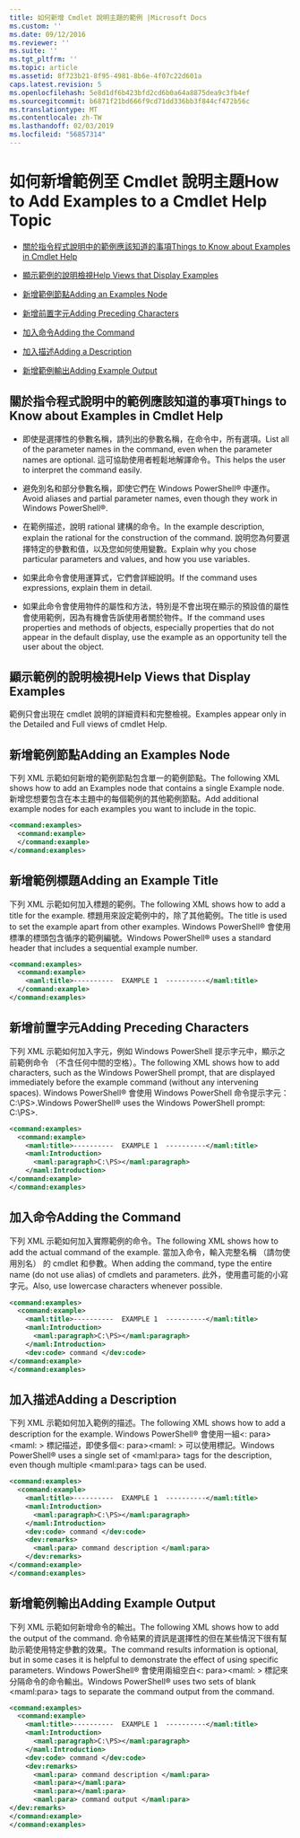 ```yaml
---
title: 如何新增 Cmdlet 說明主題的範例 |Microsoft Docs
ms.custom: ''
ms.date: 09/12/2016
ms.reviewer: ''
ms.suite: ''
ms.tgt_pltfrm: ''
ms.topic: article
ms.assetid: 8f723b21-8f95-4981-8b6e-4f07c22d601a
caps.latest.revision: 5
ms.openlocfilehash: 5e8d1df6b423bfd2cd6b0a64a8875dea9c3fb4ef
ms.sourcegitcommit: b6871f21bd666f9cd71dd336bb3f844cf472b56c
ms.translationtype: MT
ms.contentlocale: zh-TW
ms.lasthandoff: 02/03/2019
ms.locfileid: "56857314"
---
```

# <a name="how-to-add-examples-to-a-cmdlet-help-topic"></a><span data-ttu-id="d399d-102">如何新增範例至 Cmdlet 說明主題</span><span class="sxs-lookup"><span data-stu-id="d399d-102">How to Add Examples to a Cmdlet Help Topic</span></span>

- [<span data-ttu-id="d399d-103">關於指令程式說明中的範例應該知道的事項</span><span class="sxs-lookup"><span data-stu-id="d399d-103">Things to Know about Examples in Cmdlet Help</span></span>](#Things-to-Know-about-Examples-in-Cmdlet-Help)

- [<span data-ttu-id="d399d-104">顯示範例的說明檢視</span><span class="sxs-lookup"><span data-stu-id="d399d-104">Help Views that Display Examples</span></span>](#Help-Views-that-Display-Examples)

- [<span data-ttu-id="d399d-105">新增範例節點</span><span class="sxs-lookup"><span data-stu-id="d399d-105">Adding an Examples Node</span></span>](#Adding-an-Examples-Node)

- [<span data-ttu-id="d399d-106">新增前置字元</span><span class="sxs-lookup"><span data-stu-id="d399d-106">Adding Preceding Characters</span></span>](#Adding-Preceding-Characters)

- [<span data-ttu-id="d399d-107">加入命令</span><span class="sxs-lookup"><span data-stu-id="d399d-107">Adding the Command</span></span>](#Adding-the-Command)

- [<span data-ttu-id="d399d-108">加入描述</span><span class="sxs-lookup"><span data-stu-id="d399d-108">Adding a Description</span></span>](#Adding-a-Description)

- [<span data-ttu-id="d399d-109">新增範例輸出</span><span class="sxs-lookup"><span data-stu-id="d399d-109">Adding Example Output</span></span>](#Adding-Example-Output)

## <a name="things-to-know-about-examples-in-cmdlet-help"></a><span data-ttu-id="d399d-110">關於指令程式說明中的範例應該知道的事項</span><span class="sxs-lookup"><span data-stu-id="d399d-110">Things to Know about Examples in Cmdlet Help</span></span>

- <span data-ttu-id="d399d-111">即使是選擇性的參數名稱，請列出的參數名稱，在命令中，所有選項。</span><span class="sxs-lookup"><span data-stu-id="d399d-111">List all of the parameter names in the command, even when the parameter names are optional.</span></span> <span data-ttu-id="d399d-112">這可協助使用者輕鬆地解譯命令。</span><span class="sxs-lookup"><span data-stu-id="d399d-112">This helps the user to interpret the command easily.</span></span>

- <span data-ttu-id="d399d-113">避免別名和部分參數名稱，即使它們在 Windows PowerShell® 中運作。</span><span class="sxs-lookup"><span data-stu-id="d399d-113">Avoid aliases and partial parameter names, even though they work in Windows PowerShell®.</span></span>

- <span data-ttu-id="d399d-114">在範例描述，說明 rational 建構的命令。</span><span class="sxs-lookup"><span data-stu-id="d399d-114">In the example description, explain the rational for the construction of the command.</span></span> <span data-ttu-id="d399d-115">說明您為何要選擇特定的參數和值，以及您如何使用變數。</span><span class="sxs-lookup"><span data-stu-id="d399d-115">Explain why you chose particular parameters and values, and how you use variables.</span></span>

- <span data-ttu-id="d399d-116">如果此命令會使用運算式，它們會詳細說明。</span><span class="sxs-lookup"><span data-stu-id="d399d-116">If the command uses expressions, explain them in detail.</span></span>

- <span data-ttu-id="d399d-117">如果此命令會使用物件的屬性和方法，特別是不會出現在顯示的預設值的屬性會使用範例，因為有機會告訴使用者關於物件。</span><span class="sxs-lookup"><span data-stu-id="d399d-117">If the command uses properties and methods of objects, especially properties that do not appear in the default display, use the example as an opportunity tell the user about the object.</span></span>

## <a name="help-views-that-display-examples"></a><span data-ttu-id="d399d-118">顯示範例的說明檢視</span><span class="sxs-lookup"><span data-stu-id="d399d-118">Help Views that Display Examples</span></span>

<span data-ttu-id="d399d-119">範例只會出現在 cmdlet 說明的詳細資料和完整檢視。</span><span class="sxs-lookup"><span data-stu-id="d399d-119">Examples appear only in the Detailed and Full views of cmdlet Help.</span></span>

## <a name="adding-an-examples-node"></a><span data-ttu-id="d399d-120">新增範例節點</span><span class="sxs-lookup"><span data-stu-id="d399d-120">Adding an Examples Node</span></span>

<span data-ttu-id="d399d-121">下列 XML 示範如何新增的範例節點包含單一的範例節點。</span><span class="sxs-lookup"><span data-stu-id="d399d-121">The following XML shows how to add an Examples node that contains a single Example node.</span></span> <span data-ttu-id="d399d-122">新增您想要包含在本主題中的每個範例的其他範例節點。</span><span class="sxs-lookup"><span data-stu-id="d399d-122">Add additional example nodes for each examples you want to include in the topic.</span></span>

```xml
<command:examples>
  <command:example>
  </command:example>
</command:examples>
```

## <a name="adding-an-example-title"></a><span data-ttu-id="d399d-123">新增範例標題</span><span class="sxs-lookup"><span data-stu-id="d399d-123">Adding an Example Title</span></span>

<span data-ttu-id="d399d-124">下列 XML 示範如何加入標題的範例。</span><span class="sxs-lookup"><span data-stu-id="d399d-124">The following XML shows how to add a title for the example.</span></span> <span data-ttu-id="d399d-125">標題用來設定範例中的，除了其他範例。</span><span class="sxs-lookup"><span data-stu-id="d399d-125">The title is used to set the example apart from other examples.</span></span> <span data-ttu-id="d399d-126">Windows PowerShell® 會使用標準的標頭包含循序的範例編號。</span><span class="sxs-lookup"><span data-stu-id="d399d-126">Windows PowerShell® uses a standard header that includes a sequential example number.</span></span>

```xml
<command:examples>
  <command:example>
    <maml:title>----------  EXAMPLE 1  ----------</maml:title>
  </command:example>
</command:examples>
```

## <a name="adding-preceding-characters"></a><span data-ttu-id="d399d-127">新增前置字元</span><span class="sxs-lookup"><span data-stu-id="d399d-127">Adding Preceding Characters</span></span>

<span data-ttu-id="d399d-128">下列 XML 示範如何加入字元，例如 Windows PowerShell 提示字元中，顯示之前範例命令 （不含任何中間的空格）。</span><span class="sxs-lookup"><span data-stu-id="d399d-128">The following XML shows how to add characters, such as the Windows PowerShell prompt, that are displayed immediately before the example command (without any intervening spaces).</span></span> <span data-ttu-id="d399d-129">Windows PowerShell® 會使用 Windows PowerShell 命令提示字元：C:\PS>.</span><span class="sxs-lookup"><span data-stu-id="d399d-129">Windows PowerShell® uses the Windows PowerShell prompt: C:\PS>.</span></span>

```xml
<command:examples>
  <command:example>
    <maml:title>----------  EXAMPLE 1  ----------</maml:title>
    <maml:Introduction>
      <maml:paragraph>C:\PS></maml:paragraph>
    </maml:Introduction>
</command:example>
</command:examples>
```

## <a name="adding-the-command"></a><span data-ttu-id="d399d-130">加入命令</span><span class="sxs-lookup"><span data-stu-id="d399d-130">Adding the Command</span></span>

<span data-ttu-id="d399d-131">下列 XML 示範如何加入實際範例的命令。</span><span class="sxs-lookup"><span data-stu-id="d399d-131">The following XML shows how to add the actual command of the example.</span></span> <span data-ttu-id="d399d-132">當加入命令，輸入完整名稱 （請勿使用別名） 的 cmdlet 和參數。</span><span class="sxs-lookup"><span data-stu-id="d399d-132">When adding the command, type the entire name (do not use alias) of cmdlets and parameters.</span></span> <span data-ttu-id="d399d-133">此外，使用盡可能的小寫字元。</span><span class="sxs-lookup"><span data-stu-id="d399d-133">Also, use lowercase characters whenever possible.</span></span>

```xml
<command:examples>
  <command:example>
    <maml:title>----------  EXAMPLE 1  ----------</maml:title>
    <maml:Introduction>
      <maml:paragraph>C:\PS></maml:paragraph>
    </maml:Introduction>
    <dev:code> command </dev:code>
</command:example>
</command:examples>
```

## <a name="adding-a-description"></a><span data-ttu-id="d399d-134">加入描述</span><span class="sxs-lookup"><span data-stu-id="d399d-134">Adding a Description</span></span>

<span data-ttu-id="d399d-135">下列 XML 示範如何加入範例的描述。</span><span class="sxs-lookup"><span data-stu-id="d399d-135">The following XML shows how to add a description for the example.</span></span> <span data-ttu-id="d399d-136">Windows PowerShell® 會使用一組\<: para><maml: > 標記描述，即使多個\<: para><maml: > 可以使用標記。</span><span class="sxs-lookup"><span data-stu-id="d399d-136">Windows PowerShell® uses a single set of \<maml:para> tags for the description, even though multiple \<maml:para> tags can be used.</span></span>

```xml
<command:examples>
  <command:example>
    <maml:title>----------  EXAMPLE 1  ----------</maml:title>
    <maml:Introduction>
      <maml:paragraph>C:\PS></maml:paragraph>
    </maml:Introduction>
    <dev:code> command </dev:code>
    <dev:remarks>
      <maml:para> command description </maml:para>
    </dev:remarks>
</command:example>
</command:examples>
```

## <a name="adding-example-output"></a><span data-ttu-id="d399d-137">新增範例輸出</span><span class="sxs-lookup"><span data-stu-id="d399d-137">Adding Example Output</span></span>

<span data-ttu-id="d399d-138">下列 XML 示範如何新增命令的輸出。</span><span class="sxs-lookup"><span data-stu-id="d399d-138">The following XML shows how to add the output of the command.</span></span> <span data-ttu-id="d399d-139">命令結果的資訊是選擇性的但在某些情況下很有幫助示範使用特定參數的效果。</span><span class="sxs-lookup"><span data-stu-id="d399d-139">The command results information is optional, but in some cases it is helpful to demonstrate the effect of using specific parameters.</span></span> <span data-ttu-id="d399d-140">Windows PowerShell® 會使用兩組空白\<: para><maml: > 標記來分隔命令的命令輸出。</span><span class="sxs-lookup"><span data-stu-id="d399d-140">Windows PowerShell® uses two sets of blank \<maml:para> tags to separate the command output from the command.</span></span>

```xml
<command:examples>
  <command:example>
    <maml:title>----------  EXAMPLE 1  ----------</maml:title>
    <maml:Introduction>
      <maml:paragraph>C:\PS></maml:paragraph>
    </maml:Introduction>
    <dev:code> command </dev:code>
    <dev:remarks>
      <maml:para> command description </maml:para>
      <maml:para></maml:para>
      <maml:para></maml:para>
      <maml:para> command output </maml:para>
</dev:remarks>
</command:example>
</command:examples>
```